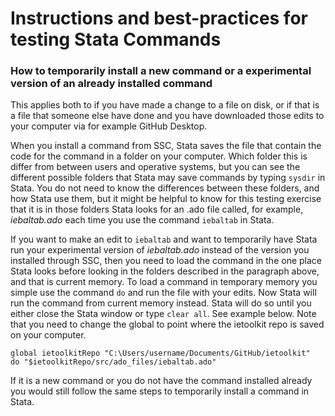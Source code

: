 # Instructions and best-practices for testing Stata Commands

### How to temporarily install a new command or a experimental version of an already installed command
This applies both to if you have made a change to a file on disk, or if that is a file that someone else have done and you have downloaded those edits to your computer via for example GitHub Desktop.

When you install a command from SSC, Stata saves the file that contain the code for the command in a folder on your computer. Which folder this is differ from between users and operative systems, but you can see the different possible folders that Stata may save commands by typing `sysdir` in Stata. You do not need to know the differences between these folders, and how Stata use them, but it might be helpful to know for this testing exercise that it is in those folders Stata looks for an .ado file called, for example, *iebaltab.ado* each time you use the command `iebaltab` in Stata.

If you want to make an edit to `iebaltab` and want to temporarily have Stata run your experimental version of *iebaltab.ado* instead of the version you installed through SSC, then you need to load the command in the one place Stata looks before looking in the folders described in the paragraph above, and that is current memory. To load a command in temporary memory you simple use the command `do` and run the file with your edits. Now Stata will run the command from current memory instead. Stata will do so until you either close the Stata window or type `clear all`. See example below. Note that you need to change the global to point where the ietoolkit repo is saved on your computer.

```
global ietoolkitRepo "C:\Users/username/Documents/GitHub/ietoolkit"
do "$ietoolkitRepo/src/ado_files/iebaltab.ado"
```

If it is a new command or you do not have the command installed already you would still follow the same steps to temporarily install a command in Stata.

